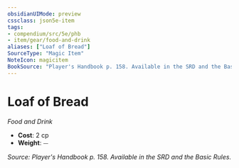 ```yaml
---
obsidianUIMode: preview
cssclass: json5e-item
tags:
- compendium/src/5e/phb
- item/gear/food-and-drink
aliases: ["Loaf of Bread"]
SourceType: "Magic Item"
NoteIcon: magicitem
BookSource: "Player's Handbook p. 158. Available in the SRD and the Basic Rules."
---
```

# Loaf of Bread
*Food and Drink*  

- **Cost**: 2 cp
- **Weight**: ⏤

*Source: Player's Handbook p. 158. Available in the SRD and the Basic Rules.*